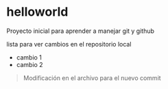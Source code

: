 ﻿# helloworld


Proyecto inicial para aprender a manejar git y github 




lista para ver cambios en el repositorio local

+ cambio 1
+ cambio 2

> Modificación en el archivo para el nuevo commit 
